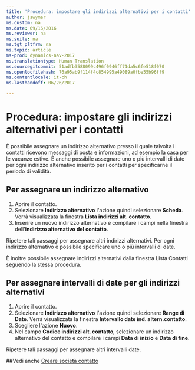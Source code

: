 ```yaml
---
title: 'Procedura: impostare gli indirizzi alternativi per i contatti'
author: jswymer
ms.custom: na
ms.date: 09/16/2016
ms.reviewer: na
ms.suite: na
ms.tgt_pltfrm: na
ms.topic: article
ms-prod: dynamics-nav-2017
ms.translationtype: Human Translation
ms.sourcegitcommit: 51adfb3588099c496f0946ff71da5c6fe518f070
ms.openlocfilehash: 76a95ab9f114f4c854995a49089a0fbe55b96ff9
ms.contentlocale: it-ch
ms.lasthandoff: 06/26/2017

---
```

# <a name="how-to-set-up-alternative-addresses-for-contacts"></a>Procedura: impostare gli indirizzi alternativi per i contatti
È possibile assegnare un indirizzo alternativo presso il quale talvolta i contatti ricevono messaggi di posta e informazioni, ad esempio la casa per le vacanze estive. È anche possibile assegnare uno o più intervalli di date per ogni indirizzo alternativo inserito per i contatti per specificarne il periodo di validità.

## <a name="to-assign-an-alternative-address"></a>Per assegnare un indirizzo alternativo
1. Aprire il contatto.
2. Selezionare **Indirizzo alternativo** l'azione quindi selezionare **Scheda**. Verrà visualizzata la finestra **Lista indirizzi alt. contatto**.
3. Inserire un nuovo indirizzo alternativo e compilare i campi nella finestra dell'**indirizzo alternativo del contatto**.

Ripetere tali passaggi per assegnare altri indirizzi alternativi. Per ogni indirizzo alternativo è possibile specificare uno o più intervalli di date.

È inoltre possibile assegnare indirizzi alternativi dalla finestra Lista Contatti seguendo la stessa procedura.

## <a name="to-assign-an-alternative-address-date-range"></a>Per assegnare intervalli di date per gli indirizzi alternativi
1. Aprire il contatto.
2. Selezionare **Indirizzo alternativo** l'azione quindi selezionare **Range di Date**. Verrà visualizzata la finestra **Intervallo date ind. altern.contatto**.
3. Scegliere l'azione **Nuovo**.
4. Nel campo **Codice indirizzi alt. contatto**, selezionare un indirizzo alternativo del contatto e compilare i campi **Data di inizio** e **Data di fine**.

Ripetere tali passaggi per assegnare altri intervalli date.

##<a name="see-also"></a>Vedi anche
[Creare società contatto](marketing-create-contact-companies.md)


